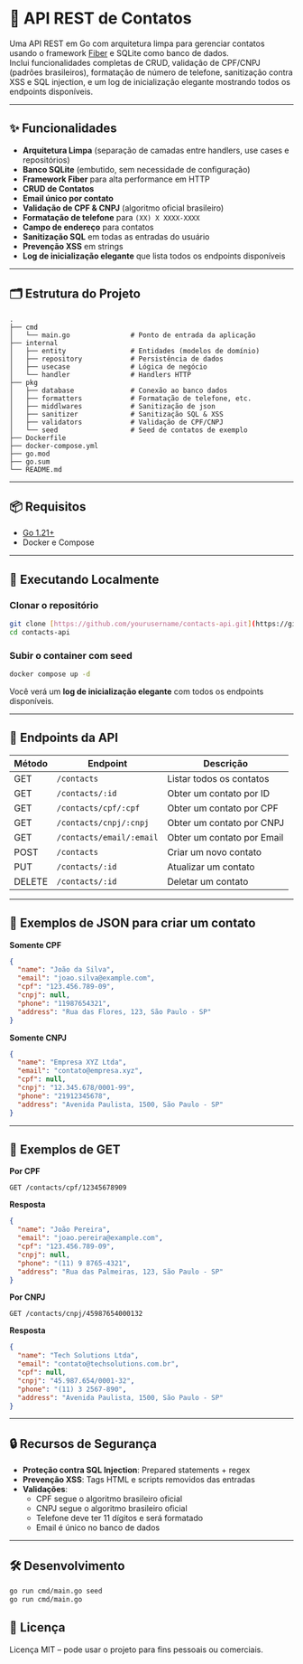 # 📇 API REST de Contatos

Uma API REST em Go com arquitetura limpa para gerenciar contatos usando o framework [Fiber](https://gofiber.io/) e SQLite como banco de dados.  
Inclui funcionalidades completas de CRUD, validação de CPF/CNPJ (padrões brasileiros), formatação de número de telefone, sanitização contra XSS e SQL injection, e um log de inicialização elegante mostrando todos os endpoints disponíveis.

---

## ✨ Funcionalidades
- **Arquitetura Limpa** (separação de camadas entre handlers, use cases e repositórios)
- **Banco SQLite** (embutido, sem necessidade de configuração)
- **Framework Fiber** para alta performance em HTTP
- **CRUD de Contatos**
- **Email único por contato**
- **Validação de CPF & CNPJ** (algoritmo oficial brasileiro)
- **Formatação de telefone** para `(XX) X XXXX-XXXX`
- **Campo de endereço** para contatos
- **Sanitização SQL** em todas as entradas do usuário
- **Prevenção XSS** em strings
- **Log de inicialização elegante** que lista todos os endpoints disponíveis

---

## 🗂 Estrutura do Projeto
```
.
├── cmd
│   └── main.go               # Ponto de entrada da aplicação
├── internal
│   ├── entity                # Entidades (modelos de domínio)
│   ├── repository            # Persistência de dados
│   ├── usecase               # Lógica de negócio
│   └── handler               # Handlers HTTP
├── pkg
│   ├── database              # Conexão ao banco dados
│   ├── formatters            # Formatação de telefone, etc.
│   ├── middlwares            # Sanitização de json
│   ├── sanitizer             # Sanitização SQL & XSS
│   ├── validators            # Validação de CPF/CNPJ
│   └── seed                  # Seed de contatos de exemplo
├── Dockerfile
├── docker-compose.yml
├── go.mod
├── go.sum
└── README.md
```

---

## 📦 Requisitos
- [Go 1.21+](https://go.dev/dl/)
- Docker e Compose

---

## 🚀 Executando Localmente

### Clonar o repositório
```bash
git clone [https://github.com/yourusername/contacts-api.git](https://github.com/bergsantana/go-contacts.git)
cd contacts-api
```

 

###  Subir o container com seed
```bash
docker compose up -d
```
 

Você verá um **log de inicialização elegante** com todos os endpoints disponíveis.

---

## 📡 Endpoints da API

| Método | Endpoint                  | Descrição                     |
|--------|---------------------------|-------------------------------|
| GET    | `/contacts`               | Listar todos os contatos      |
| GET    | `/contacts/:id`           | Obter um contato por ID       |
| GET    | `/contacts/cpf/:cpf`      | Obter um contato por CPF      |
| GET    | `/contacts/cnpj/:cnpj`    | Obter um contato por CNPJ     |
| GET    | `/contacts/email/:email`  | Obter um contato por Email    |
| POST   | `/contacts`               | Criar um novo contato         |
| PUT    | `/contacts/:id`           | Atualizar um contato          |
| DELETE | `/contacts/:id`           | Deletar um contato            |

---

## 📝 Exemplos de JSON para criar um contato

**Somente CPF**
```json
{
  "name": "João da Silva",
  "email": "joao.silva@example.com",
  "cpf": "123.456.789-09",
  "cnpj": null,
  "phone": "11987654321",
  "address": "Rua das Flores, 123, São Paulo - SP"
}
```

**Somente CNPJ**
```json
{
  "name": "Empresa XYZ Ltda",
  "email": "contato@empresa.xyz",
  "cpf": null,
  "cnpj": "12.345.678/0001-99",
  "phone": "21912345678",
  "address": "Avenida Paulista, 1500, São Paulo - SP"
}
```

---

## 🔹 Exemplos de GET

**Por CPF**
```
GET /contacts/cpf/12345678909
```
**Resposta**
```json
{
  "name": "João Pereira",
  "email": "joao.pereira@example.com",
  "cpf": "123.456.789-09",
  "cnpj": null,
  "phone": "(11) 9 8765-4321",
  "address": "Rua das Palmeiras, 123, São Paulo - SP"
}
```

**Por CNPJ**
```
GET /contacts/cnpj/45987654000132
```
**Resposta**
```json
{
  "name": "Tech Solutions Ltda",
  "email": "contato@techsolutions.com.br",
  "cpf": null,
  "cnpj": "45.987.654/0001-32",
  "phone": "(11) 3 2567-890",
  "address": "Avenida Paulista, 1500, São Paulo - SP"
}
```

 
---

## 🔒 Recursos de Segurança
- **Proteção contra SQL Injection**: Prepared statements + regex
- **Prevenção XSS**: Tags HTML e scripts removidos das entradas
- **Validações**:
  - CPF segue o algoritmo brasileiro oficial
  - CNPJ segue o algoritmo brasileiro oficial
  - Telefone deve ter 11 dígitos e será formatado
  - Email é único no banco de dados

---

## 🛠 Desenvolvimento
 ```bash
go run cmd/main.go seed
go run cmd/main.go
```

 

## 📄 Licença
Licença MIT – pode usar o projeto para fins pessoais ou comerciais.
